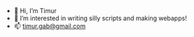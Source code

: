 - 👋 Hi, I’m Timur 
- 👀 I’m interested in writing silly scripts and making webapps!
- 📫 timur.gab@gmail.com

<!---
905timur/905timur is a ✨ special ✨ repository because its `README.md` (this file) appears on your GitHub profile.
You can click the Preview link to take a look at your changes.
--->
